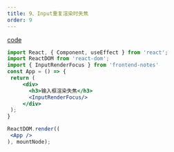 ```yaml
---
title: 9、Input重复渲染时失焦
order: 9
---
```


[code](https://github.com/robin2017/frontend-notes/blob/main/src/input-render-focus/editor.tsx)


 

 ```jsx
import React, { Component, useEffect } from 'react';
import ReactDOM from 'react-dom';
import { InputRenderFocus } from 'frontend-notes'
const App = () => {
  return (
      <div>
        <h3>输入框渲染失焦</h3>
        <InputRenderFocus/>
      </div>
  );
}

ReactDOM.render((
  <App />
), mountNode);
```
 

 
